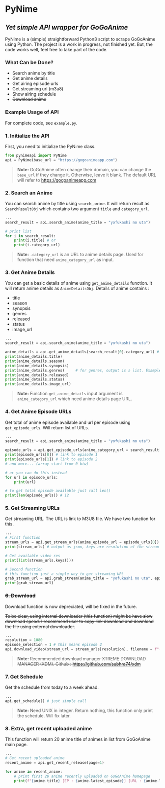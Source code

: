 # PyNime

## _Yet simple API wrapper for GoGoAnime_

PyNime is a (simple) straightforward Python3 script to scrape GoGoAnime using Python.
The project is a work in progress, not finished yet. But, the code works well, feel free to take part of the code.

### What Can be Done?

- Search anime by title
- Get anime details
- Get airing episode urls
- Get streaming url (m3u8)
- Show airing schedule
- ~~Download anime~~

### Example Usage of API

For complete code, see `example.py`.

### 1. Initialize the API

First, you need to initialize the PyNime class.

```Python
from pynimeapi import PyNime
api = PyNime(base_url = "https://gogoanimeapp.com")
```

> **Note:** GoGoAnime often change their domain, you can change the `base_url` if they change it. Otherwise, leave it blank. The default URL will refer to https://gogoanimeapp.com

### 2. Search an Anime

You can search anime by title using `search_anime`. It will return result as `SearchResultObj` which contains two argument `title` and `category_url`.

```Python
...
search_result = api.search_anime(anime_title = "yofukashi no uta")

# print list
for i in search_result:
    print(i.title) # or
    print(i.category_url)
```

> **Note:** `.category_url` is an URL to anime details page. Used for function that need `anime_category_url` as input.

### 3. Get Anime Details

You can get a basic details of anime using `get_anime_details` function. It will return anime details as `AnimeDetailsObj`.
Details of anime contains :

- title
- season
- synopsis
- genres
- released
- status
- image_url

```Python
...
search_result = api.search_anime(anime_title = "yofukashi no uta")

anime_details = api.get_anime_details(search_result[0].category_url) # using search_result on index 0
print(anime_details.title)
print(anime_details.season)
print(anime_details.synopsis)
print(anime_details.genres)     # for genres, output is a list. Example : ['Comedy', 'Ecchi', 'Slice of Life']
print(anime_details.released)
print(anime_details.status)
print(anime_details.image_url)
```

> **Note:** Function `get_anime_details` input argument is `anime_category_url` which need anime details page URL.

### 4. Get Anime Episode URLs

Get total of anime episode available and url per episode using `get_episode_urls`. Will return list of URLs.

```Python
...
search_result = api.search_anime(anime_title = "yofukashi no uta")

episode_urls = api.get_episode_urls(anime_category_url = search_result[0].category_url) # again, using search_result on index 0
print(episode_urls[0]) # link to episode 1
print(episode_urls[1]) # link to episode 2
# and more... (array start from 0 btw)

# or you can do this instead
for url in episode_urls:
    print(url)

# to get total episode available just call len()
print(len(episode_urls)) # 12
```

### 5. Get Streaming URLs

Get streaming URL. The URL is link to M3U8 file. We have two function for this.

```Python
...
# First function
stream_urls = api.get_stream_urls(anime_episode_url = episode_urls[0]) # get streaming URL for first episode
print(stream_urls) # output as json, keys are resolution of the stream video

# Get available video res
print(list(stream_urls.keys()))

# Second function
# this function just a simple way to get streaming URL
grab_stream_url = api.grab_stream(anime_title = "yofukashi no uta", episode = 1, resolution = 1080)
print(grab_stream_url)
```

### ~~6. Download~~
Download function is now depreciated, will be fixed in the future.

~~To be clear, using internal downloader (this function) might be have slow download speed. I recommend user to copy link download and download the file using external downloader.~~

```Python
...
resolution = 1080
episode_selection = 1 # this means episode 2
api.download_video(stream_url = stream_urls[resolution], filename = f"{anime_details.title}_EP{episode_selection + 1}_{resolution}p")
```

> ~~**Note:** Recommended download manager XTREME DOWNLOAD MANAGER (XDM). Github : https://github.com/subhra74/xdm~~

### 7. Get Schedule

Get the schedule from today to a week ahead.

```python
...
api.get_schedule() # just simple call
```

> **Note:** Need UNIX in integer. Return nothing, this function only print the schedule. Will fix later.

### 8. Extra, get recent uploaded anime

This function will return 20 anime title of animes in list from GoGoAnime main page.

```Python
...
# Get recent uploaded anime
recent_anime = api.get_recent_release(page=1)

for anime in recent_anime:
    # print first 20 anime recently uploaded on GoGoAnime homepage
    print(f"{anime.title} [EP : {anime.latest_episode}] [URL : {anime.latest_episode_url}]")
```
